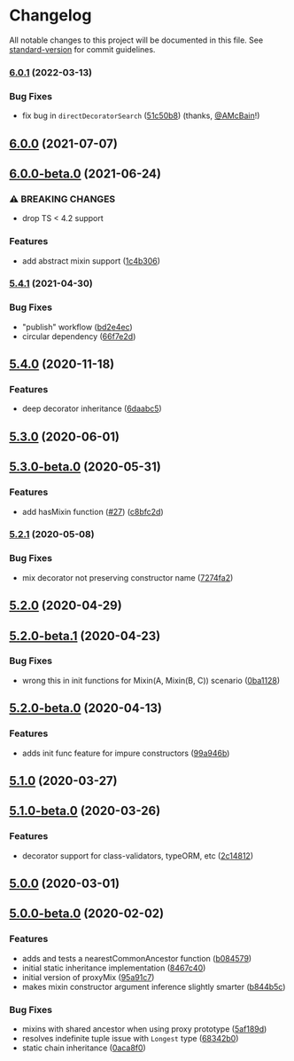 # Changelog

All notable changes to this project will be documented in this file. See [standard-version](https://github.com/conventional-changelog/standard-version) for commit guidelines.

### [6.0.1](https://github.com/tannerntannern/ts-mixer/compare/v6.0.0...v6.0.1) (2022-03-13)

### Bug Fixes

* fix bug in `directDecoratorSearch` ([51c50b8](https://github.com/tannerntannern/ts-mixer/commit/51c50b8c50a63e85b133bdd61eaad4427a22e515)) (thanks, [@AMcBain](https://github.com/AMcBain)!)

## [6.0.0](https://github.com/tannerntannern/ts-mixer/compare/v6.0.0-beta.0...v6.0.0) (2021-07-07)

## [6.0.0-beta.0](https://github.com/tannerntannern/ts-mixer/compare/v5.4.1...v6.0.0-beta.0) (2021-06-24)


### ⚠ BREAKING CHANGES

* drop TS < 4.2 support

### Features

* add abstract mixin support ([1c4b306](https://github.com/tannerntannern/ts-mixer/commit/1c4b306bae62fa6319c74d1f3040c8aba0da2c28))

### [5.4.1](https://github.com/tannerntannern/ts-mixer/compare/v5.4.0...v5.4.1) (2021-04-30)


### Bug Fixes

* "publish" workflow ([bd2e4ec](https://github.com/tannerntannern/ts-mixer/commit/bd2e4ec088b19a403bc013926c7f3a2545cc4171))
* circular dependency ([66f7e2d](https://github.com/tannerntannern/ts-mixer/commit/66f7e2dc929c90e8c15d718415114ceaa31402c2))

## [5.4.0](https://github.com/tannerntannern/ts-mixer/compare/v5.3.0...v5.4.0) (2020-11-18)


### Features

* deep decorator inheritance ([6daabc5](https://github.com/tannerntannern/ts-mixer/commit/6daabc5d340d20c8eda4fe96b635a54f6a7e18fb))

## [5.3.0](https://github.com/tannerntannern/ts-mixer/compare/v5.3.0-beta.0...v5.3.0) (2020-06-01)

## [5.3.0-beta.0](https://github.com/tannerntannern/ts-mixer/compare/v5.2.1...v5.3.0-beta.0) (2020-05-31)


### Features

* add hasMixin function ([#27](https://github.com/tannerntannern/ts-mixer/issues/27)) ([c8bfc2d](https://github.com/tannerntannern/ts-mixer/commit/c8bfc2d48854808755088332636e8d166007ed9f))

### [5.2.1](https://github.com/tannerntannern/ts-mixer/compare/v5.2.0...v5.2.1) (2020-05-08)


### Bug Fixes

* mix decorator not preserving constructor name ([7274fa2](https://github.com/tannerntannern/ts-mixer/commit/7274fa26a68e05cc59cde1108610e6a1ab51b430))

## [5.2.0](https://github.com/tannerntannern/ts-mixer/compare/v5.2.0-beta.1...v5.2.0) (2020-04-29)

## [5.2.0-beta.1](https://github.com/tannerntannern/ts-mixer/compare/v5.2.0-beta.0...v5.2.0-beta.1) (2020-04-23)


### Bug Fixes

* wrong this in init functions for Mixin(A, Mixin(B, C)) scenario ([0ba1128](https://github.com/tannerntannern/ts-mixer/commit/0ba11283c63a878271b85c282f75190758101e63))

## [5.2.0-beta.0](https://github.com/tannerntannern/ts-mixer/compare/v5.1.0...v5.2.0-beta.0) (2020-04-13)


### Features

* adds init func feature for impure constructors ([99a946b](https://github.com/tannerntannern/ts-mixer/commit/99a946b8e272773f6bafd7a7e8bf8313517dec16))

## [5.1.0](https://github.com/tannerntannern/ts-mixer/compare/v5.1.0-beta.0...v5.1.0) (2020-03-27)

## [5.1.0-beta.0](https://github.com/tannerntannern/ts-mixer/compare/v5.0.0...v5.1.0-beta.0) (2020-03-26)


### Features

* decorator support for class-validators, typeORM, etc ([2c14812](https://github.com/tannerntannern/ts-mixer/commit/2c1481237b325916ca95dbb9e33141b3220f8068))

## [5.0.0](https://github.com/tannerntannern/ts-mixer/compare/v5.0.0-beta.0...v5.0.0) (2020-03-01)

## [5.0.0-beta.0](https://github.com/tannerntannern/ts-mixer/compare/v4.0.0...v5.0.0-beta.0) (2020-02-02)


### Features

* adds and tests a nearestCommonAncestor function ([b084579](https://github.com/tannerntannern/ts-mixer/commit/b084579d5ac52e0b456be95ff6b776309b436473))
* initial static inheritance implementation ([8467c40](https://github.com/tannerntannern/ts-mixer/commit/8467c40c9748e769eebf77b45cccad5ce785bac9))
* initial version of proxyMix ([95a91c7](https://github.com/tannerntannern/ts-mixer/commit/95a91c78e5f05af75cfc95d82a65ce5b3413b9f1))
* makes mixin constructor argument inference slightly smarter ([b844b5c](https://github.com/tannerntannern/ts-mixer/commit/b844b5c93f5eab0d6f522559ed567f67291fae76))


### Bug Fixes

* mixins with shared ancestor when using proxy prototype ([5af189d](https://github.com/tannerntannern/ts-mixer/commit/5af189d9903083f675f65b5039875c4aa97be1a6))
* resolves indefinite tuple issue with `Longest` type ([68342b0](https://github.com/tannerntannern/ts-mixer/commit/68342b0a3fe224a485f220039af872050aa941fc))
* static chain inheritance ([0aca8f0](https://github.com/tannerntannern/ts-mixer/commit/0aca8f056a005ccf27cc564d5a84abe1ef999d7b))
